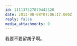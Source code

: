 ```yaml
---
id: 111137527879442320
date: 2013-08-08T07:06:17.000Z
reply: false
media_attachments: 0
---
```


我要不要留胡子啊。

